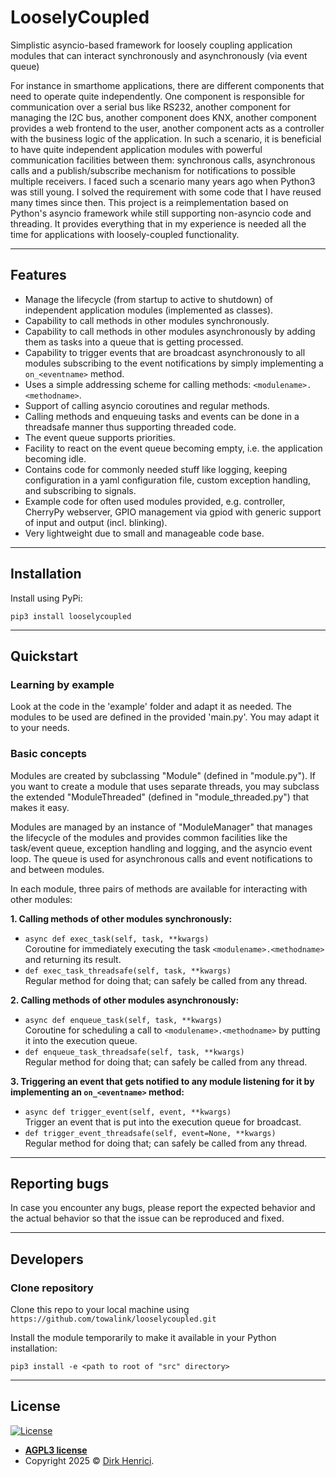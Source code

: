 # LooselyCoupled

Simplistic asyncio-based framework for loosely coupling application modules that can interact synchronously and asynchronously (via event queue) 

For instance in smarthome applications, there are different components that need to operate quite independently. One component is responsible for communication over a serial bus like RS232, another component for managing the I2C bus, another component does KNX, another component provides a web frontend to the user, another component acts as a controller with the business logic of the application. In such a scenario, it is beneficial to have quite independent application modules with powerful communication facilities between them: synchronous calls, asynchronous calls and a publish/subscribe mechanism for notifications to possible multiple receivers. I faced such a scenario many years ago when Python3 was still young. I solved the requirement with some code that I have reused many times since then. This project is a reimplementation based on Python's asyncio framework while still supporting non-asyncio code and threading. It provides everything that in my experience is needed all the time for applications with loosely-coupled functionality.

---

## Features

- Manage the lifecycle (from startup to active to shutdown) of independent application modules (implemented as classes).
- Capability to call methods in other modules synchronously.
- Capability to call methods in other modules asynchronously by adding them as tasks into a queue that is getting processed.
- Capability to trigger events that are broadcast asynchronously to all modules subscribing to the event notifications by simply implementing a `on_<eventname>` method.
- Uses a simple addressing scheme for calling methods: `<modulename>.<methodname>`.
- Support of calling asyncio coroutines and regular methods.
- Calling methods and enqueuing tasks and events can be done in a threadsafe manner thus supporting threaded code.
- The event queue supports priorities.
- Facility to react on the event queue becoming empty, i.e. the application becoming idle.
- Contains code for commonly needed stuff like logging, keeping configuration in a yaml configuration file, custom exception handling, and subscribing to signals.
- Example code for often used modules provided, e.g. controller, CherryPy webserver, GPIO management via gpiod with generic support of input and output (incl. blinking).
- Very lightweight due to small and manageable code base.

---

## Installation

Install using PyPi:

```shell
pip3 install looselycoupled
```

<!--
### Package for Debian Linux

Download the provided Debian package (in the desired version) and install it:

```shell
dpkg -i python3-looselycoupled_0.1.0-1_all.deb
```

### Package for Alpine Linux

You may install the Alpine package (https://pkgs.alpinelinux.org/packages?name=py3-looselycoupled) from Alpine's testing repository:

```shell
apk add looselycoupled@testing
```

Note that a line like `@testing https://dl-cdn.alpinelinux.org/alpine/edge/testing` needs to be present in `/etc/apk/repositories` to make the testing repository available.
-->

---

## Quickstart

### Learning by example

Look at the code in the 'example' folder and adapt it as needed. The modules to be used are defined in the provided 'main.py'. You may adapt it to your needs.

### Basic concepts

Modules are created by subclassing "Module" (defined in "module.py"). If you want to create a module that uses separate threads, you may subclass the extended "ModuleThreaded" (defined in "module_threaded.py") that makes it easy.

Modules are managed by an instance of "ModuleManager" that manages the lifecycle of the modules and provides common facilities like the task/event queue, exception handling and logging, and the asyncio event loop. The queue is used for asynchronous calls and event notifications to and between modules.

In each module, three pairs of methods are available for interacting with other modules:

**1. Calling methods of other modules synchronously:**
  - `async def exec_task(self, task, **kwargs)`  
    Coroutine for immediately executing the task `<modulename>.<methodname>` and returning its result.
  - `def exec_task_threadsafe(self, task, **kwargs)`  
    Regular method for doing that; can safely be called from any thread.

**2. Calling methods of other modules asynchronously:**
  - `async def enqueue_task(self, task, **kwargs)`  
    Coroutine for scheduling a call to `<modulename>.<methodname>` by putting it into the execution queue.
  - `def enqueue_task_threadsafe(self, task, **kwargs)`  
    Regular method for doing that; can safely be called from any thread.

**3. Triggering an event that gets notified to any module listening for it by implementing an `on_<eventname>` method:**
  - `async def trigger_event(self, event, **kwargs)`  
    Trigger an event that is put into the execution queue for broadcast.
  - `def trigger_event_threadsafe(self, event=None, **kwargs)`  
    Regular method for doing that; can safely be called from any thread.

---

## Reporting bugs

In case you encounter any bugs, please report the expected behavior and the actual behavior so that the issue can be reproduced and fixed.

---

## Developers

### Clone repository

Clone this repo to your local machine using `https://github.com/towalink/looselycoupled.git`

Install the module temporarily to make it available in your Python installation:
```shell
pip3 install -e <path to root of "src" directory>
```

---

## License

[![License](http://img.shields.io/:license-agpl3-blue.svg?style=flat-square)](https://opensource.org/licenses/AGPL-3.0)

- **[AGPL3 license](https://opensource.org/licenses/AGPL-3.0)**
- Copyright 2025 © <a href="https://github.com/towalink/looselycoupled" target="_blank">Dirk Henrici</a>.

